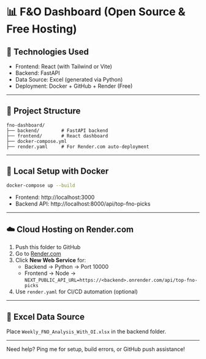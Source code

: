 
# 📊 F&O Dashboard (Open Source & Free Hosting)

## 🔧 Technologies Used
- Frontend: React (with Tailwind or Vite)
- Backend: FastAPI
- Data Source: Excel (generated via Python)
- Deployment: Docker + GitHub + Render (Free)

---

## 🧱 Project Structure
```
fno-dashboard/
├── backend/        # FastAPI backend
├── frontend/       # React dashboard
├── docker-compose.yml
├── render.yaml     # For Render.com auto-deployment
```

---

## 🚀 Local Setup with Docker
```bash
docker-compose up --build
```
- Frontend: http://localhost:3000
- Backend API: http://localhost:8000/api/top-fno-picks

---

## ☁️ Cloud Hosting on Render.com
1. Push this folder to GitHub
2. Go to [Render.com](https://render.com)
3. Click **New Web Service** for:
   - Backend → Python → Port 10000
   - Frontend → Node → `NEXT_PUBLIC_API_URL=https://<backend>.onrender.com/api/top-fno-picks`
4. Use `render.yaml` for CI/CD automation (optional)

---

## 📁 Excel Data Source
Place `Weekly_FNO_Analysis_With_OI.xlsx` in the backend folder.

---

Need help? Ping me for setup, build errors, or GitHub push assistance!
